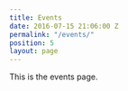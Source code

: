 ```yaml
---
title: Events
date: 2016-07-15 21:06:00 Z
permalink: "/events/"
position: 5
layout: page
---
```


This is the events page.